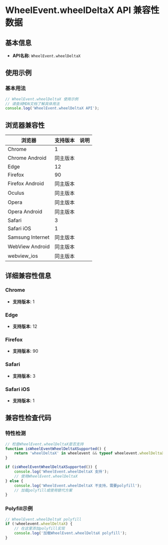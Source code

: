 # WheelEvent.wheelDeltaX API 兼容性数据

## 基本信息

- **API名称**: `WheelEvent.wheelDeltaX`

## 使用示例

### 基本用法

```javascript
// WheelEvent.wheelDeltaX 使用示例
// 请查阅MDN文档了解具体用法
console.log('WheelEvent.wheelDeltaX API');
```

## 浏览器兼容性

| 浏览器 | 支持版本 | 说明 |
|--------|----------|------|
| Chrome | 1 |  |
| Chrome Android | 同主版本 |  |
| Edge | 12 |  |
| Firefox | 90 |  |
| Firefox Android | 同主版本 |  |
| Oculus | 同主版本 |  |
| Opera | 同主版本 |  |
| Opera Android | 同主版本 |  |
| Safari | 3 |  |
| Safari iOS | 1 |  |
| Samsung Internet | 同主版本 |  |
| WebView Android | 同主版本 |  |
| webview_ios | 同主版本 |  |

## 详细兼容性信息

### Chrome

- **支持版本**: 1

### Edge

- **支持版本**: 12

### Firefox

- **支持版本**: 90

### Safari

- **支持版本**: 3

### Safari iOS

- **支持版本**: 1

## 兼容性检查代码

### 特性检测

```javascript
// 检查WheelEvent.wheelDeltaX是否支持
function isWheelEventWheelDeltaXSupported() {
    return 'wheelDeltaX' in wheelevent && typeof wheelevent.wheelDeltaX === 'function';
}

if (isWheelEventWheelDeltaXSupported()) {
    console.log('WheelEvent.wheelDeltaX 支持');
    // 使用WheelEvent.wheelDeltaX
} else {
    console.log('WheelEvent.wheelDeltaX 不支持，需要polyfill');
    // 加载polyfill或使用替代方案
}
```

### Polyfill示例

```javascript
// WheelEvent.wheelDeltaX polyfill
if (!wheelevent.wheelDeltaX) {
    // 在这里添加polyfill实现
    console.log('加载WheelEvent.wheelDeltaX polyfill');
}
```

